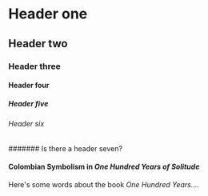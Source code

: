 # Header one
## Header two
### Header three
#### Header four
##### Header five
###### Header six
####### Is there a header seven?

#### Colombian Symbolism in _One Hundred Years of Solitude_

Here's some words about the book _One Hundred Years..._.
